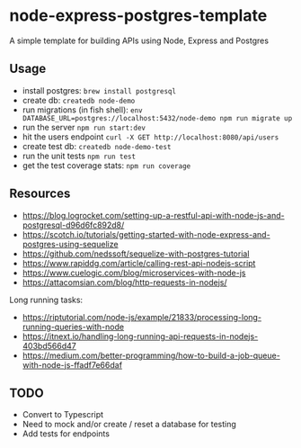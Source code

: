 # node-express-postgres-template

A simple template for building APIs using Node, Express and Postgres

## Usage

- install postgres: `brew install postgresql`
- create db: `createdb node-demo`
- run migrations (in fish shell): `env DATABASE_URL=postgres://localhost:5432/node-demo npm run migrate up`
- run the server `npm run start:dev`
- hit the users endpoint `curl -X GET http://localhost:8080/api/users`
- create test db: `createdb node-demo-test`
- run the unit tests `npm run test`
- get the test coverage stats: `npm run coverage`

## Resources

- <https://blog.logrocket.com/setting-up-a-restful-api-with-node-js-and-postgresql-d96d6fc892d8/>
- <https://scotch.io/tutorials/getting-started-with-node-express-and-postgres-using-sequelize>
- <https://github.com/nedssoft/sequelize-with-postgres-tutorial>
- <https://www.rapiddg.com/article/calling-rest-api-nodejs-script>
- <https://www.cuelogic.com/blog/microservices-with-node-js>
- <https://attacomsian.com/blog/http-requests-in-nodejs/>

Long running tasks:

- <https://riptutorial.com/node-js/example/21833/processing-long-running-queries-with-node>
- <https://itnext.io/handling-long-running-api-requests-in-nodejs-403bd566d47>
- <https://medium.com/better-programming/how-to-build-a-job-queue-with-node-js-ffadf7e66daf>

## TODO

- Convert to Typescript
- Need to mock and/or create / reset a database for testing
- Add tests for endpoints
